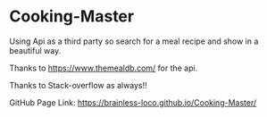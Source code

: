 # Cooking-Master

Using Api as a third party so search for a meal recipe and show in a beautiful way.

Thanks to https://www.themealdb.com/ for the api.

Thanks to Stack-overflow as always!!

GitHub Page Link: https://brainless-loco.github.io/Cooking-Master/
